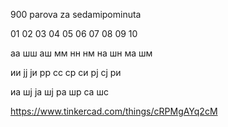 900 parova za sedamipominuta

01 02 03 04 05 06 07 08 09 10

аа шш аш мм нн нм на шн ма шм 

ии јј ји рр сс ср си рј сј ри

иа шј ја шј ра шр са шс 

https://www.tinkercad.com/things/cRPMgAYq2cM
